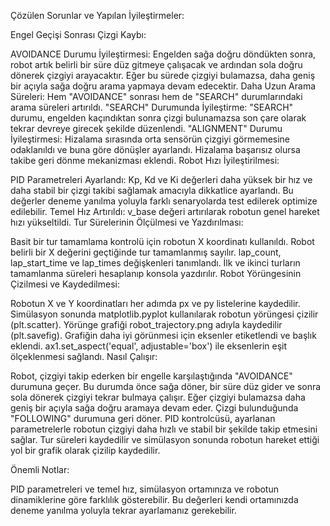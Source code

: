 Çözülen Sorunlar ve Yapılan İyileştirmeler:

Engel Geçişi Sonrası Çizgi Kaybı:

AVOIDANCE Durumu İyileştirmesi: Engelden sağa doğru döndükten sonra, robot artık belirli bir süre düz gitmeye çalışacak ve ardından sola doğru dönerek çizgiyi arayacaktır. Eğer bu sürede çizgiyi bulamazsa, daha geniş bir açıyla sağa doğru arama yapmaya devam edecektir.
Daha Uzun Arama Süreleri: Hem "AVOIDANCE" sonrası hem de "SEARCH" durumlarındaki arama süreleri artırıldı.
"SEARCH" Durumunda İyileştirme: "SEARCH" durumu, engelden kaçındıktan sonra çizgi bulunamazsa son çare olarak tekrar devreye girecek şekilde düzenlendi.
"ALIGNMENT" Durumu İyileştirmesi: Hizalama sırasında orta sensörün çizgiyi görmemesine odaklanıldı ve buna göre dönüşler ayarlandı. Hizalama başarısız olursa takibe geri dönme mekanizması eklendi.
Robot Hızı İyileştirilmesi:

PID Parametreleri Ayarlandı: Kp, Kd ve Ki değerleri daha yüksek bir hız ve daha stabil bir çizgi takibi sağlamak amacıyla dikkatlice ayarlandı. Bu değerler deneme yanılma yoluyla farklı senaryolarda test edilerek optimize edilebilir.
Temel Hız Artırıldı: v_base değeri artırılarak robotun genel hareket hızı yükseltildi.
Tur Sürelerinin Ölçülmesi ve Yazdırılması:

Basit bir tur tamamlama kontrolü için robotun X koordinatı kullanıldı. Robot belirli bir X değerini geçtiğinde tur tamamlanmış sayılır.
lap_count, lap_start_time ve lap_times değişkenleri tanımlandı.
İlk ve ikinci turların tamamlanma süreleri hesaplanıp konsola yazdırılır.
Robot Yörüngesinin Çizilmesi ve Kaydedilmesi:

Robotun X ve Y koordinatları her adımda px ve py listelerine kaydedilir.
Simülasyon sonunda matplotlib.pyplot kullanılarak robotun yörüngesi çizilir (plt.scatter).
Yörünge grafiği robot_trajectory.png adıyla kaydedilir (plt.savefig).
Grafiğin daha iyi görünmesi için eksenler etiketlendi ve başlık eklendi. ax1.set_aspect('equal', adjustable='box') ile eksenlerin eşit ölçeklenmesi sağlandı.
Nasıl Çalışır:

Robot, çizgiyi takip ederken bir engelle karşılaştığında "AVOIDANCE" durumuna geçer. Bu durumda önce sağa döner, bir süre düz gider ve sonra sola dönerek çizgiyi tekrar bulmaya çalışır. Eğer çizgiyi bulamazsa daha geniş bir açıyla sağa doğru aramaya devam eder. Çizgi bulunduğunda "FOLLOWING" durumuna geri döner. PID kontrolcüsü, ayarlanan parametrelerle robotun çizgiyi daha hızlı ve stabil bir şekilde takip etmesini sağlar. Tur süreleri kaydedilir ve simülasyon sonunda robotun hareket ettiği yol bir grafik olarak çizilip kaydedilir.

Önemli Notlar:

PID parametreleri ve temel hız, simülasyon ortamınıza ve robotun dinamiklerine göre farklılık gösterebilir. Bu değerleri kendi ortamınızda deneme yanılma yoluyla tekrar ayarlamanız gerekebilir.